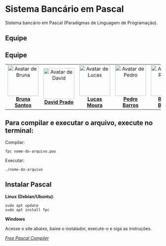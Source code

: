 # Sistema Bancário em Pascal
Sistema bancário em Pascal (Paradigmas de Linguagem de Programação).

## Equipe

## Equipe

<table>
  <tr>
    <td align="center">
      <img src="https://github.com/BrunaLucad2004.png" width="100" height="100" alt="Avatar de Bruna">
      <br>
      <strong><a href="https://github.com/BrunaLucad2004">Bruna Santos</a></strong>
    </td>
    <td align="center">
      <img src="https://github.com/davdprad.png" width="100" height="100" alt="Avatar de David">
      <br>
      <strong><a href="https://github.com/davdprad">David Prado</a></strong>
    </td>
    <td align="center">
      <img src="https://github.com/lucasEduu.png" width="100" height="100" alt="Avatar de Lucas">
      <br>
      <strong><a href="https://github.com/lucasEduu">Lucas Moura</a></strong>
    </td>
    <td align="center">
      <img src="https://github.com/PedroHenriqueBM.png" width="100" height="100" alt="Avatar de Pedro">
      <br>
      <strong><a href="https://github.com/PedroHenriqueBM">Pedro Barros</a></strong>
    </td>
    <td align="center">
      <img src="https://github.com/kellmb.png" width="100" height="100" alt="Avatar de Raquel">
      <br>
      <strong><a href="https://github.com/kellmb">Raquel Batista</a></strong>
    </td>
  </tr>
</table>

## Para compilar e executar o arquivo, execute no terminal:
Compilar: 
    
    fpc nome-do-arquivo.pas

Executar:

    ./nome-do-arquivo


## Instalar Pascal
**Linux (Debian/Ubuntu)**:

    sudo apt update
    sudo apt install fpc

**Windows**

Acesse o site abaixo, baixe o instalador, execute-o e siga as instruções.

*[Free Pascal Compiler](https://www.freepascal.org/download.var)*
